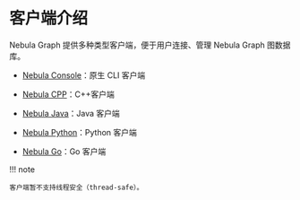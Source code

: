 # 客户端介绍

Nebula Graph 提供多种类型客户端，便于用户连接、管理 Nebula Graph 图数据库。

- [Nebula Console](../2.quick-start/3.connect-to-nebula-graph.md)：原生 CLI 客户端

- [Nebula CPP](3.nebula-cpp-client.md)：C++客户端

- [Nebula Java](4.nebula-java-client.md)：Java 客户端

- [Nebula Python](5.nebula-python-client.md)：Python 客户端

- [Nebula Go](6.nebula-go-client.md)：Go 客户端

!!! note

    客户端暂不支持线程安全（thread-safe）。

